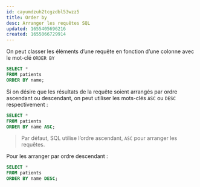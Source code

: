 ```yaml
---
id: cayumdzuh2tcgzdbl53wzz5
title: Order by
desc: Arranger les requêtes SQL
updated: 1655405696216
created: 1655066729914
---
```


On peut classer les éléments d’une requête en fonction d’une colonne avec le mot-clé `ORDER BY`

```sql
SELECT *
FROM patients
ORDER BY name;
```

Si on désire que les résultats de la requête soient arrangés par ordre ascendant ou descendant, on peut utiliser les mots-clés `ASC` ou `DESC` respectivement :

```sql
SELECT *
FROM patients
ORDER BY name ASC;
```

> Par défaut, SQL utilise l’ordre ascendant, `ASC` pour arranger les requêtes.

Pour les arranger par ordre descendant :

```sql
SELECT *
FROM patients
ORDER BY name DESC;
```
